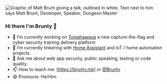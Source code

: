 ![Graphic of Matt Brunt giving a talk, outlined in white. Text next to him says Matt Brunt, Developer, Speaker, Dungeon Master](https://brunty.me/files/github-banner.PNG)

### Hi there I'm Brunty 👋

- 🔭 I’m currently working on [Tomahawque](https://www.tomahawque.com/) a new capture-the-flag and cyber security training delivery platform
- 🌱 I’m currently tinkering with [Home Assistant](https://www.home-assistant.io/) and IoT / home automation projects.
- 💬 Ask me about web app security, public speaking, testing or code quality.
- 📫 How to reach me: [https://brunty.me] or [@Brunty](https://twitter.com/Brunty)
- 😄 Pronouns: He/Him
